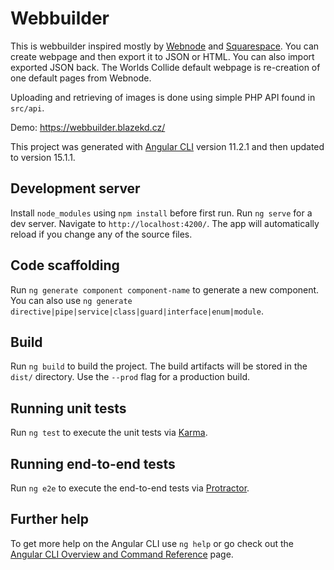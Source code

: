 # Webbuilder

This is webbuilder inspired mostly by [Webnode](webnode.cz) and [Squarespace](squarespace.com). You can create webpage and then export it to JSON or HTML. You can also import exported JSON back. The Worlds Collide default webpage is re-creation of one default pages from Webnode.   

Uploading and retrieving of images is done using simple PHP API found in `src/api`.


Demo: https://webbuilder.blazekd.cz/


This project was generated with [Angular CLI](https://github.com/angular/angular-cli) version 11.2.1 and then updated to version 15.1.1.

## Development server


Install `node_modules` using `npm install` before first run.
Run `ng serve` for a dev server. Navigate to `http://localhost:4200/`. The app will automatically reload if you change any of the source files.

## Code scaffolding

Run `ng generate component component-name` to generate a new component. You can also use `ng generate directive|pipe|service|class|guard|interface|enum|module`.

## Build

Run `ng build` to build the project. The build artifacts will be stored in the `dist/` directory. Use the `--prod` flag for a production build.

## Running unit tests

Run `ng test` to execute the unit tests via [Karma](https://karma-runner.github.io).

## Running end-to-end tests

Run `ng e2e` to execute the end-to-end tests via [Protractor](http://www.protractortest.org/).

## Further help

To get more help on the Angular CLI use `ng help` or go check out the [Angular CLI Overview and Command Reference](https://angular.io/cli) page.

